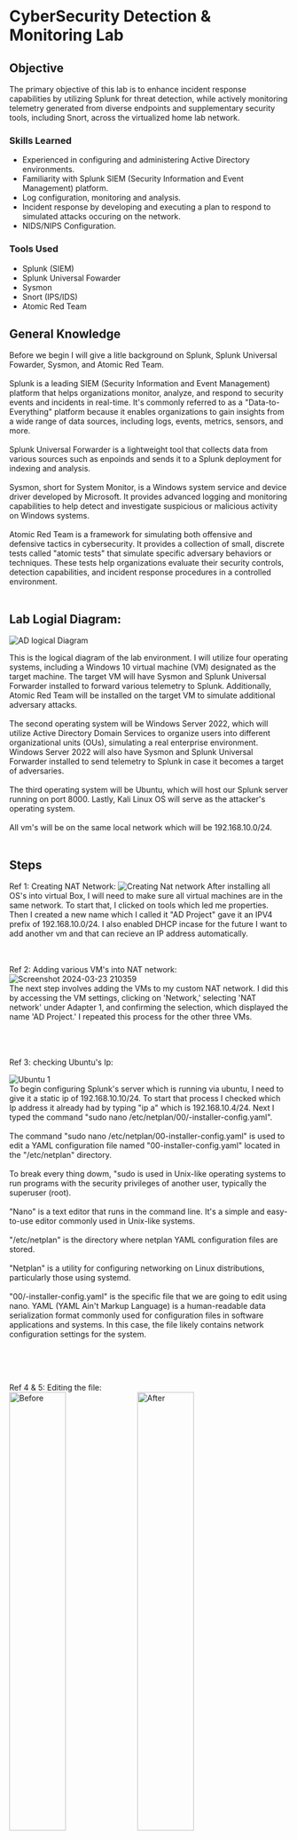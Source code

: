 # CyberSecurity Detection & Monitoring Lab

## Objective

The primary objective of this lab is to enhance incident response capabilities by utilizing Splunk for threat detection, while actively monitoring telemetry generated from diverse endpoints and supplementary security tools, including Snort, across the virtualized home lab network.

### Skills Learned

- Experienced in configuring and administering Active Directory environments.
- Familiarity with Splunk SIEM (Security Information and Event Management) platform.
- Log configuration, monitoring and analysis.
- Incident response by developing and executing a plan to respond to simulated attacks occuring on the network.
- NIDS/NIPS Configuration.
  
### Tools Used

- Splunk (SIEM)
- Splunk Universal Fowarder
- Sysmon
- Snort (IPS/IDS)
- Atomic Red Team
  
## General Knowledge
Before we begin I will give a litle background on Splunk, Splunk Universal Fowarder, Sysmon, and Atomic Red Team.
<br>
<br>
Splunk is a leading SIEM (Security Information and Event Management) platform that helps organizations monitor, analyze, and respond to security events and incidents in real-time. It's commonly referred to as a "Data-to-Everything" platform because it enables organizations to gain insights from a wide range of data sources, including logs, events, metrics, sensors, and more.
<br>
<br>
Splunk Universal Forwarder is a lightweight tool that collects data from various sources such as enpoinds and sends it to a Splunk deployment for indexing and analysis.
<br>
<br>
Sysmon, short for System Monitor, is a Windows system service and device driver developed by Microsoft. It provides advanced logging and monitoring capabilities to help detect and investigate suspicious or malicious activity on Windows systems.
<br>
<br>
Atomic Red Team is a framework for simulating both offensive and defensive tactics in cybersecurity. It provides a collection of small, discrete tests called "atomic tests" that simulate specific adversary behaviors or techniques. These tests help organizations evaluate their security controls, detection capabilities, and incident response procedures in a controlled environment.
<br>
<br>
## Lab Logial Diagram:
![AD logical Diagram](https://github.com/MarcPayz/Detection-Monitoring-Lab/assets/163923336/a5d13f19-f2b2-4ae6-af1d-4ec88d369c2f)

This is the logical diagram of the lab environment. I will utilize four operating systems, including a Windows 10 virtual machine (VM) designated as the target machine. The target VM will have Sysmon and Splunk Universal Forwarder installed to forward various telemetry to Splunk. Additionally, Atomic Red Team will be installed on the target VM to simulate additional adversary attacks.<br> <br> The second operating system will be Windows Server 2022, which will utilize Active Directory Domain Services to organize users into different organizational units (OUs), simulating a real enterprise environment. Windows Server 2022 will also have Sysmon and Splunk Universal Forwarder installed to send telemetry to Splunk in case it becomes a target of adversaries. <br><br> The third operating system will be Ubuntu, which will host our Splunk server running on port 8000. Lastly, Kali Linux OS will serve as the attacker's operating system. <br><br> All vm's will be on the same local network which will be 192.168.10.0/24.
<br>
<br>

## Steps
Ref 1: Creating NAT Network:
![Creating Nat network](https://github.com/MarcPayz/Detection-Monitoring-Lab/assets/163923336/2df8d314-ff60-4e1f-b3b8-8c1b34b268c7)
After installing all OS's into virtual Box, I will need to make sure all virtual machines are in the same network. To start that, I clicked on tools which led me properties. Then I created a new name which I called it "AD Project" gave it an IPV4 prefix of 192.168.10.0/24. I also enabled DHCP incase for the future I want to add another vm and that can recieve an IP address automatically. 
<br>
<br>
<br>

Ref 2: Adding various VM's into NAT network:
<br>
![Screenshot 2024-03-23 210359](https://github.com/MarcPayz/Detection-Monitoring-Lab/assets/163923336/0326ba2b-70d7-46f8-9730-9c1a22876a3a)
<br>
The next step involves adding the VMs to my custom NAT network. I did this by accessing the VM settings, clicking on 'Network,' selecting 'NAT network' under Adapter 1, and confirming the selection, which displayed the name 'AD Project.' I repeated this process for the other three VMs.

<br>
<br>
<br>
Ref 3: checking Ubuntu's Ip:

![Ubuntu 1](https://github.com/MarcPayz/Detection-Monitoring-Lab/assets/163923336/756830d0-66ac-44c8-b501-d82639e87519)
<br>
To begin configuring Splunk's server which is running via ubuntu, I need to give it a static ip of 192.168.10.10/24. To start that process I checked which Ip address it already had by typing "ip a" which is 192.168.10.4/24. Next I typed the command "sudo nano /etc/netplan/00/-installer-config.yaml". <br><br> The command "sudo nano /etc/netplan/00-installer-config.yaml" is used to edit a YAML configuration file named "00-installer-config.yaml" located in the "/etc/netplan" directory. <br><br> To break every thing dowm, "sudo is used in Unix-like operating systems to run programs with the security privileges of another user, typically the superuser (root). <br><br> "Nano" is a text editor that runs in the command line. It's a simple and easy-to-use editor commonly used in Unix-like systems. <br><br>"/etc/netplan" is the directory where netplan YAML configuration files are stored. <br><br>"Netplan" is a utility for configuring networking on Linux distributions, particularly those using systemd. <br><br> "00/-installer-config.yaml" is the specific file that we are going to edit using nano. YAML (YAML Ain't Markup Language) is a human-readable data serialization format commonly used for configuration files in software applications and systems. In this case, the file likely contains network configuration settings for the system.

<br>
<br>
<br>

Ref 4 & 5: Editing the file:
<br>
<img src="https://github.com/MarcPayz/Detection-Monitoring-Lab/assets/163923336/3eaf4063-697a-49e2-8afd-8777295c4e52" alt="Before" style="width: 45%; display: inline-block;">
<img src="https://github.com/MarcPayz/Detection-Monitoring-Lab/assets/163923336/42d91a6e-f7af-4b09-9f8c-358f378d66f6" alt="After" style="width: 45%; display: inline-block;">
<br>
After executing the previous command, the reference on the left displays the state before any changes were made, while the one on the right reflects the file after editing it using Nano. <br> <br>
To clarify the modifications I made: <br>
I disabled DHCP by entering 'no,' as we intend for this server to have the static IP address 192.168.10.10/24. <br>
Under 'name servers' for DNS, I configured it to use Google's DNS address, which is 8.8.8.8. <br>
For 'routes,' which pertains to our router, I added a default route via 192.168.10.1 for all packets. <br>

<br>
<br>
<br>

Ref 6: Checking if changes were made and connectivity:
![Screenshot 2024-03-23 215035](https://github.com/MarcPayz/Detection-Monitoring-Lab/assets/163923336/f8efed8b-fbd6-4ec1-9306-b0f03e0eacfd)
<br>
After saving the file edited via Nano, I ran the command 'ip a' to check if the static IP configuration was saved. As indicated by the circled area, it was indeed saved. Next, I pinged google.com to test the machine's internet connectivity, and as shown, three packets were received with 0% packet loss.

<br>
<br>
<br>

Ref 7: Getting Splunk and adding it to share:
![Shares 1](https://github.com/MarcPayz/Detection-Monitoring-Lab/assets/163923336/7cc714c6-9304-46fc-9e6c-d26c24fd5dac)
<br>
Now its time to add Splunk into our ubuntu VM. To begin, I downloaded Splunk from their website onto my host machine and created a separate folder named 'ADproject.' I placed the Splunk download into this folder. Next, I accessed VirtualBox's settings and navigated to the 'Shared Folders' section for the Ubuntu VM. VirtualBox's shared folder feature allows you to share files and directories between the host operating system (the one running VirtualBox) and the guest operating system (the one running inside the virtual machine). For the folder path, I specified the location of the 'ADproject' folder, and for the folder name, I entered 'ADproject' to indicate that I want this specific folder to be shared because it contains Splunk.

<br>
<br>
<br>
Ref 8 & 9: Downloading Splunk:

![Download shares](https://github.com/MarcPayz/Detection-Monitoring-Lab/assets/163923336/2336833b-fb2e-47e1-83f5-d54b77d8ac09)
<br>
I booted up my Ubuntu VM and navigated to the directory containing the shared files. Then, I ran the command 'ls -la' to view detailed information about the contents of that folder. As shown in the circled green text, Splunk was present and ready to be downloaded. After completing the download, I executed 'ls -la' again to inspect the folders within the application. To access the 'bin' folder, I used the command 'cd bin' to change our directory. We are changing into the binary (bin) folder because those have binary files that splunk can use.

<br><br><br>

Ref 10: Activating splunk: <br>
Once I changed into the bin folder, I ran the command ./splunk and this is the output:
![Screenshot 2024-03-23 222143](https://github.com/MarcPayz/Detection-Monitoring-Lab/assets/163923336/45e098d8-65c7-4966-a679-942e246bb95b)
<br>
This indicates that the Splunk server is ready for use and is accessible through the web interface at 'http://splunk:8000.' To access Splunk, I will simply navigate to the web interface from another machine and enter the IP address of our Splunk server, which is the static IP confirmed in Reference 6. The port '8000' signifies that Splunk is running on port 8000. To simulate what I will enter in the web interface's URL, it will be '192.168.10.10:8000.

<br>
<br>
<br>

Now switching to the windows 10 target machine. The very first thing I did was rename the pc to target-PC so we would easily identify it on Splunk when we login and monitor. 
<br>
<br>
<br>
Ref 11: Changing Ip address of target-PC:
<br>
<img src="https://github.com/MarcPayz/Detection-Monitoring-Lab/assets/163923336/d47034be-d5f0-44c6-8b98-0e0720cfe3be" alt="Before" style="width: 45%; display: inline-block;">
<img src="https://github.com/MarcPayz/Detection-Monitoring-Lab/assets/163923336/24e7a527-85c4-47b2-8b21-4d243e228884" alt="After" style="width: 45%; display: inline-block;">
<br>
To begin with the target-PC, I changed the 192.168.10.5 DHCP address to a static ip address of 192.168.10.100. I gave it a static IP address to just make sure i don't have connectivity issues when communicating to the splunk server. 

<br>
<br>
<br>
Ref 12: Installing Splunk Universal Forwarder:

![Screenshot 2024-03-25 133013](https://github.com/MarcPayz/Detection-Monitoring-Lab/assets/163923336/e56ae60b-3bdc-4c71-b89b-9404f1d96502)
During the installation of Splunk Universal Forwarder, when configuring it, the IP address specified on the receiving indexer points to the Splunk server. This indicates that all logs will be forwarded to that IP address on port 9997.

<br>
<br>
<br>

To install sysmon, I first had to on the microsoft website to download sysmon, then I had to download a specific configuration file which is called "sysmonconfig.xml" and save it in the sysmon64 folder.
<br>
<br>
Ref 13: Finishing the sysmon process:
![Screenshot 2024-03-25 134147](https://github.com/MarcPayz/Detection-Monitoring-Lab/assets/163923336/0001d435-8c38-48b9-8332-00bcdfc2f82b)
To start the sysmon service I headed over to powershell, and changed my directory to the sysmon folder. Then I ran the command ".\Sysmon64.exe -i ..\sysmonconfig.xml". To breakdown eveything in that command, ".\Sysmon64.exe" is invoking the Sysmon executable file named "Sysmon64.exe" using the current directory notation. This tells PowerShell to run the executable file located in the current directory. <br> <br> The "-i" instructs Sysmon to install itself on the system according to the configuration provided. <br><br> As for "..\sysmonconfig.xml", the ..\ notation indicates that the configuration file for sysmon is located in the previous directory of the current directory. The file name "sysmonconfig.xml" is the actual configuration file that we want to utilize. 

<br>
<br>
<br>

Ref 14: Configuring Splunk Universal Fowarder:
![Screenshot 2024-03-25 134935](https://github.com/MarcPayz/Detection-Monitoring-Lab/assets/163923336/c3990a3a-7519-445d-9555-131ccb2f0937)
<br>
Now I need to configure the telemetry I want Splunk Universal Fowarder to send over to the Splunk server. "Index=enpoint" represent what I will be quering on Splunk to get the log I need. The "enpoint" in this case will be the windows 10 machine and the windows server 2022 machine because I will be doing the same configurations on there as well. <br> <br> The "WinEventLog://Application, Security, System, and sysmon" basically means I want to foward all the logs from those categories into Splunk. "Disabled = false" just means I don't want to disable those logs and I want those logs to be sent over. <br><br>
I will be saving this notepad file as "inputs.conf" and save it in Splunk Universal Fowarder directory, specifically under the "local" directory". Any time I make changes to this configurations file, I will need to restart the Splunk Universal Service on windows services. 

<br>
<br>

Ref 15: Local System Account:
![Screenshot 2024-03-25 135316](https://github.com/MarcPayz/Detection-Monitoring-Lab/assets/163923336/d1d6d53e-e02b-405e-a9d1-9486ece40a82)
The final configuration step for the Splunk Universal Forwarder is determining the service's 'Log on as' setting, crucial for sending telemetry data. Navigating to Windows Services and accessing the service's 'Properties' by right-clicking, I'll select 'Log on as' to be 'Local System account.' This choice grants the Splunk Forwarder access to all local system resources—files, registry keys, and network resources—with full control permissions. This approach ensures comprehensive log collection and transmission to Splunk.
<br> <br> The default option might encounter permission limitations preventing it from collecting logs so we want to avoid that. 

<br>
<br>
<br>

Switching over to Splunk, opened the web browser, and typed '192.168.10.10:8000' into the URL bar. Then, I logged into Splunk using my credentials

<br> 
<br>
Ref 16: Creating a new Index on Splunk:

![new index](https://github.com/MarcPayz/Detection-Monitoring-Lab/assets/163923336/6beb23b6-3523-4623-bbde-f0435778f33f)
Now that we are logged into Splunk, I need to create a new index. An index is like a folder where data is stored. When you put data into Splunk, it goes into an index. Indexes help organize and manage data, making it easy to search for and analyze later. <br> <br> I am naming this index "endpoint" because that name needs to match what I put in the inputs.conf file on Ref 14. After that I will click on save to lock it in. 

<br>
<br>
<br>

Ref 17: Reciving Port:
![Port](https://github.com/MarcPayz/Detection-Monitoring-Lab/assets/163923336/f45733bf-512f-44ff-b280-b37da3fb52f2)
The final configuration task on Splunk is to ensure it listens on port 9997 for incoming telemetry from the Splunk Forwarder. As mentioned in Reference 12, the Splunk Forwarder sends logs by default on port 9997. Thus, I only needed to ensure this configuration on Splunk's end; otherwise, no data will be available.

<br>
<br>
<br>
I will replicate the installation and configuration of sysmon and splunk universal fowarder on the windows server 2022. 

<br>
<br>
<br>

Ref 18: Checking Splunk for both hosts and configuration:
<br>
<img src="https://github.com/MarcPayz/Detection-Monitoring-Lab/assets/163923336/8b3105a2-e8dc-4f12-912a-5a38f894233d" alt="First" style="width: 45%;">
    <img src="https://github.com/MarcPayz/Detection-Monitoring-Lab/assets/163923336/eb8b4ac8-ab9a-4ea4-af4d-60d5697084ad" alt="Second" style="width: 45%;">
<br>
The first image shows me searching for 'index=endpoint'. Upon selecting on 'host' the results confirm that I have configured everything correctly because both of my endpoints, 'TARGET-PC' and 'ADPAYZ' (which is a Windows Server 2022), are recognized by Splunk, and it's already displaying various telemetry data gathered about them. <br> <br> The second image displays the 'source,' indicating the origin of the logs and reflecting the configurations set in the inputs.conf file. These configurations specify that logs related to system, application, security, and sysmon will be collected.

<br>
<br>
<br>
Switching over to ADPAYZ where I will show steps reguarding setting up active directory to simulate a real world enterprise environment.
<br>
<br>
<br>
Ref 19: Setting up static ip address:

![Static ip](https://github.com/MarcPayz/Detection-Monitoring-Lab/assets/163923336/e2a4bc27-bb57-48c0-a2c5-05ec707fe2bb)
To get the Active Directory ball rolling, I need to make sure the ADPAYZ server has the static ip address of 192.168.10.7. This ensures that this vm is in the same network as everything else, and to double check that, I pinged Splunk's ip address of 192.168.10.10 to solidify that they can communicate with each other. 

<br>
<br>
<br>
Ref 20: Installing Domain Services:
<br>
<img src="https://github.com/MarcPayz/Detection-Monitoring-Lab/assets/163923336/a2349554-5aa2-4480-a915-c40602255060" alt="First" style="display:inline; width:45%;">
<img src="https://github.com/MarcPayz/Detection-Monitoring-Lab/assets/163923336/060cd81c-6924-482b-ac17-5dbc27209a8f" alt="Second" style="display:inline; width:45%;"> <br>
To begin installing domain services, I will head over to server manager and hover my mouse over manage and select "Add Roles and Features". <br> <br> The second image shows the next step, and upon reaching "Server Roles" I will select "Active Directory Domain Services" and select "Add Features".

<br>
<br>
<br>
Ref 21: Promoting server to Domain Controller:
<br>
<img src="https://github.com/MarcPayz/Detection-Monitoring-Lab/assets/163923336/3b4e6e81-94fc-4e28-97bd-0005c4f0d9e7" alt="Installation" style="display:inline; width:45%;">
<img src="https://github.com/MarcPayz/Detection-Monitoring-Lab/assets/163923336/ae0ce4b2-74f7-4719-80be-d4c5c52ee090" alt="Promo" style="display:inline; width:45%;"> <br>
The first image shows the installation for Active Directory Domain Services has succeeded on our server. <br> <br> The second image shows the next step which is heading back to server manager and selecting the option "Promote this server to a domain controller".

<br>
<br>
<br>

Ref 22: Domain Name & Installation:
<br>
<img src="https://github.com/MarcPayz/Detection-Monitoring-Lab/assets/163923336/ebb03a18-6353-4864-ad79-b92f74a03166" alt="Forest" style="display:inline; width:45%;">
<img src="https://github.com/MarcPayz/Detection-Monitoring-Lab/assets/163923336/aed41599-74e4-40bd-bb34-032fd763f4fd" alt="Prereq" style="display:inline; width:45%;"> <br>
Next step includes selecting "add a new forest" which means creating a separate and independent instance of Active Directory. In other words this new forest operates on its own, with its own set of rules, users, and resources. I will be naming my root domain name as "payz.local". <br><br> The second image shows the "Prerequisites check" tab where it'll just make sure your machine meets the prerequisites to install Active Directory Domain Services. After that is done, I will select install and restart my machine.

<br>
<br>
<br>

Ref 23: Login:
![Login](https://github.com/MarcPayz/Detection-Monitoring-Lab/assets/163923336/5f969dfe-e401-4645-b618-1c2f40ad0722)
Logging back into the server, I know everything went well when I see "PAYZ\Adminitrator". "PAYZ" is the domain every new user will join when logging into their account.

<br>
<br>
<br>

Ref 24: Creating OU for users:
<br>
<img src="https://github.com/MarcPayz/Detection-Monitoring-Lab/assets/163923336/be25aafc-017d-469f-b510-02aebdc08a33" alt="Tools" style="display:inline; width:45%;">
<img src="https://github.com/MarcPayz/Detection-Monitoring-Lab/assets/163923336/acfd37fd-15c0-4ba6-9c9c-b04291068d3f" alt="OU" style="display:inline; width:45%;"> <br>
To begin the process of adding new users, I will hover over "tools" on server manager and select "Active Directory Users and Computers"
<br> <br> Next I will click on the drop down for "payz.local" and select "New" into "Organizational Unit" (OU).

<br>
<br>
<br>

Ref 25: User Creation Process Dior:
<br>
<img src="https://github.com/MarcPayz/Detection-Monitoring-Lab/assets/163923336/c027a096-8573-4244-8f67-4a9310665aeb" alt="IT" style="display:inline; width:45%;">
<img src="https://github.com/MarcPayz/Detection-Monitoring-Lab/assets/163923336/1e4717be-8112-400e-8278-7205aa31a859" alt="DiorP" style="display:inline; width:45%;"> <br>
The first image: After creating the OU called "IT" which will represent users that are working in the Information Technology (IT) department in an organization, I will select "New" and select "User" <br> <br> The second image: The user Dior Payz logon name will be "DiorP" with his own set of credentials to login from another computer on the same domain. 

<br>
<br>
<br>

Ref 26: Result: 
![User](https://github.com/MarcPayz/Detection-Monitoring-Lab/assets/163923336/73e7f361-ae02-453c-9571-88b81d655547)
This shows a new user (DiorP) was successfully made in the IT OU. 

<br>
<br>
<br>
Ref 27: HR OU:
<br>
<img src="https://github.com/MarcPayz/Detection-Monitoring-Lab/assets/163923336/0b7b451e-9a60-455c-b73b-d9693880e960" alt="Jenny" style="display:inline; width:45%;">
<img src="https://github.com/MarcPayz/Detection-Monitoring-Lab/assets/163923336/71268136-aab8-47b9-bc96-a35c9ac65a5c" alt="Rresult" style="display:inline; width:45%;"> <br>
I created another OU called "HR" which will represent all the HR employees in the organization and one of the users is "Jenny Smith". She will have the username JennyS with her own set of credentials to login. 

<br>
<br>
<br>
Now I will be adding the target-PC into the domain Payz

<br>
<br>
<br>

Ref 28: Adding target-pc into Domain:
![domain](https://github.com/MarcPayz/Detection-Monitoring-Lab/assets/163923336/2fbbb6f4-498a-4270-97bc-be41a9350f49)
![Error](https://github.com/MarcPayz/Detection-Monitoring-Lab/assets/163923336/73dc990c-1b17-4e7a-b065-ae5437431241)
"To add the target PC to the domain, I will navigate to System Properties and select 'Change.' Then, I'll type 'PAYZ.LOCAL' into the 'Member of' field and click OK. However, during this process, I encountered an error indicating that my Active Directory server couldn't be contacted.
<br> <br> I've dealt with this error before, so I instantly know what to do. To fix it, I need to point my DNS configuration toward my Active Directory Domain Controller's IP address.

<br>
<br>
<br>
Ref 29: Changing DNS ip config:

![dns'](https://github.com/MarcPayz/Detection-Monitoring-Lab/assets/163923336/f021107c-be06-43b9-80c0-3a6c1f7205db)
To change the DNS IP configuration, I will navigate to 'Network Connections' > 'Ethernet Properties' and select 'Internet Protocol Version 4 (IPv4)' and then proceed to its properties. In the 'Preferred DNS server' field, I will change it to the ADPAYZ server's IP address, which is 192.168.10.7. 

<br>
<br>
<br>

Ref 30: Joining the Domain:

<img src="https://github.com/MarcPayz/Detection-Monitoring-Lab/assets/163923336/9d1f2704-5c50-4fd0-90df-4e71f07069d7" alt="welcome" style="display:inline; width:45%;">
<img src="https://github.com/MarcPayz/Detection-Monitoring-Lab/assets/163923336/98869bff-b9ec-4409-8351-9d86349a4902" alt="Jenny" style="display:inline; width:45%;"> <br>
Now that I've pointed the DNS towards ADPAYZ, I can repeat the same steps to successfully join the domain PAYZ.LOCAL. <br><br> The second image shows me authenticating with Jenny's credentials and successfully logging in.

<br>
<br>
<br>

Ref 31: Kali Linux Config: 
![kali1](https://github.com/MarcPayz/Detection-Monitoring-Lab/assets/163923336/7c717cee-d4e2-4d72-bad4-746d320d92b6)
Switching over to the Kali Linux VM, I need to ensure that it's on the same network as every other VM. To do that, I'll navigate to 'Wired connection 1' and access the IPv4 settings. For the IP address, I will assign it as 192.168.19.250, with a network mask of /24 and the gateway set to 192.168.10.1. As for DNS, I'll use Google's DNS (8.8.8.8).

<br>
<br>
<br>
Ref 32: Checking for connectivity:

![connectivity](https://github.com/MarcPayz/Detection-Monitoring-Lab/assets/163923336/96613a9f-e4dd-498d-9bbb-8ff90e1a261a)
On the command line, I typed 'ip a' to check if my configurations were set, and as you can see, it was successfully changed to 192.168.10.250/24. To double-check that the Kali Linux VM was on the same network as everything else, I pinged Splunk's IP address, which is 192.168.10.10, and received all packets with zero packet loss.

<br>
<br>
<br>

This concludes the creation of the homelab, now I will act as an adversary by switching to the Kali Linux vm and simmulating possible attacks that can happen in a real world environment. 

<br>
<br>
<br>

Posing as an advesary, I will be utilizing a tool called Crowbar. Crowbar is a tool used in cybersecurity for brute-force attacks. Essentially, it's a program that repeatedly tries different combinations of usernames and passwords until it finds the correct ones to access a system or an account. It's often used by hackers to gain unauthorized access to systems or accounts by guessing login credentials.

<br>
<br>
<br>
Ref 33: Crowbar attack:

![Crowbar](https://github.com/MarcPayz/Detection-Monitoring-Lab/assets/163923336/31388c72-ecfd-423e-8ac4-ac5d32de131b)
As an advasary, I utilied the command "crowbar -b rdp -u DiorP -C passwords.txt -s 192.168.10.100/32". To explain this crowbar command into detail: <br> <br>
-b rdp: This option specifies the service or protocol to target, in this case, RDP (Remote Desktop Protocol). Crowbar will attempt to perform a brute-force attack on RDP services enabled on that machine. <br> <br>

-u DiorP: This option specifies the username to use during the brute-force attack. In this case, the username is "DiorP". <br><br>

-C passwords.txt: This option specifies the path to a file containing a list of passwords to use during the brute-force attack. Crowbar will try each password in this file in an attempt to gain access to the RDP service. <br> <br>

-s 192.168.10.100/32: This option specifies the target IP address or IP range to attack. In this case, crowbar will attempt to brute force the specific ip address of 192.168.10.100. <br><br>

After a while, crowbar results in a RDP-SUCCESS meaning the RDP service was successfully bruteforced and it also provides the password used for that service which is "Mypeopleisgood1" which isn't the most secure password.
































































 


